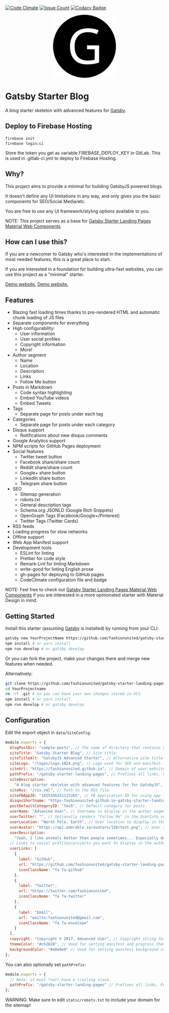 [![Code Climate](https://codeclimate.com/github/fashionunited/gatsby-starter-landing-pages/badges/gpa.svg)](https://codeclimate.com/github/fashionunited/gatsby-starter-landing-pages)
[![Issue Count](https://codeclimate.com/github/fashionunited/gatsby-starter-landing-pages/badges/issue_count.svg)](https://codeclimate.com/github/fashionunited/gatsby-starter-landing-pages)
[![Codacy Badge](https://api.codacy.com/project/badge/Grade/990fb54ea8094f2aa0ed77f14e859820)](https://www.codacy.com/app/fashionunited/gatsby-starter-landing-pages?utm_source=github.com&utm_medium=referral&utm_content=fashionunited/gatsby-starter-landing-pages&utm_campaign=Badge_Grade)

<div align="center">
    <img src="static/logos/logo-1024.png" alt="Logo" width='200px' height='200px'/>
</div>

# Gatsby Starter Blog

A blog starter skeleton with advanced features for [Gatsby](https://github.com/gatsbyjs/gatsby/).

## Deploy to Firebase Hosting

    firebase init
    firebase login:ci

Store the token you get as variable FIREBASE_DEPLOY_KEY in GitLab. This is used in .gitlab-ci.yml to deploy to Firebase Hosting.

## Why?

This project aims to provide a minimal for building GatsbyJS powered blogs.

It doesn't define any UI limitations in any way, and only gives you the basic components for SEO/Social Media/etc.

You are free to use any UI framework/styling options available to you.

NOTE: This project serves as a base for [Gatsby Starter Landing Pages Material Web Components](https://github.com/fashionunited/gatsby-starter-landing-pages-material-web-components).

## How can I use this?

If you are a newcomer to Gatsby who's interested in the implementations of most needed features, this is a great place to start.

If you are interested in a foundation for building ultra-fast websites, you can use this project as a "minimal" starter.

[Demo website.](https://fashionunited.github.io/gatsby-starter-landing-pages/)
[Demo website.](https://landing-pages-e6d94.firebaseapp.com/)

## Features

* Blazing fast loading times thanks to pre-rendered HTML and automatic chunk loading of JS files
* Separate components for everything
* High configurability:
  * User information
  * User social profiles
  * Copyright information
  * More!
* Author segment
  * Name
  * Location
  * Description
  * Links
  * Follow Me button
* Posts in Markdown
  * Code syntax highlighting
  * Embed YouTube videos
  * Embed Tweets
* Tags
  * Separate page for posts under each tag
* Categories
  * Separate page for posts under each category
* Disqus support
  * Notifications about new disqus comments
* Google Analytics support
* NPM scripts for GitHub Pages deployment
* Social features
  * Twitter tweet button
  * Facebook share/share count
  * Reddit share/share count
  * Google+ share button
  * LinkedIn share button
  * Telegram share button
* SEO
  * Sitemap generation
  * robots.txt
  * General description tags
  * Schema.org JSONLD (Google Rich Snippets)
  * OpenGraph Tags (Facebook/Google+/Pinterest)
  * Twitter Tags (Twitter Cards)
* RSS feeds
* Loading progress for slow networks
* Offline support
* Web App Manifest support
* Development tools
  * ESLint for linting
  * Prettier for code style
  * Remark-Lint for linting Markdown
  * write-good for linting English prose
  * gh-pages for deploying to GitHub pages
  * CodeClimate configuration file and badge

NOTE: Feel free to check out [Gatsby Starter Landing Pages Material Web Components](https://github.com/fashionunited/gatsby-starter-landing-pages-material-web-components) if you are interested in a more opinionated starter with Material Design in mind.

## Getting Started

Install this starter (assuming [Gatsby](https://github.com/gatsbyjs/gatsby/) is installed) by running from your CLI:

```sh
gatsby new YourProjectName https://github.com/fashionunited/gatsby-starter-landing-pages
npm install # or yarn install
npm run develop # or gatsby develop
```

Or you can fork the project, make your changes there and merge new features when needed.

Alternatively:

```sh
git clone https://github.com/fashionunited/gatsby-starter-landing-pages YourProjectName # Clone the project
cd YourProjectname
rm -rf .git # So you can have your own changes stored in VCS.
npm install # or yarn install
npm run develop # or gatsby develop
```

## Configuration

Edit the export object in `data/SiteConfig`:

```js
module.exports = {
  blogPostDir: "sample-posts", // The name of directory that contains your posts.
  siteTitle: "Gatsby Starter Blog", // Site title.
  siteTitleAlt: "GatsbyJS Advanced Starter", // Alternative site title for SEO.
  siteLogo: "/logos/logo-1024.png", // Logo used for SEO and manifest.
  siteUrl: "https://fashionunited.github.io", // Domain of your website without pathPrefix.
  pathPrefix: "/gatsby-starter-landing-pages", // Prefixes all links. For cases when deployed to example.github.io/gatsby-starter-landing-pages/.
  siteDescription:
    "A blog starter skeleton with advanced features for for GatsbyJS", // Website description used for RSS feeds/meta description tag.
  siteRss: "/rss.xml", // Path to the RSS file.
  siteFBAppID: "1825356251115265", // FB Application ID for using app insights
  disqusShortname: "https-fashionunited-github-io-gatsby-starter-landing-pages", // Disqus shortname.
  postDefaultCategoryID: "Tech", // Default category for posts.
  userName: "Advanced User", // Username to display in the author segment.
  userTwitter: "", // Optionally renders "Follow Me" in the UserInfo segment.
  userLocation: "North Pole, Earth", // User location to display in the author segment.
  userAvatar: "https://api.adorable.io/avatars/150/test.png", // User avatar to display in the author segment.
  userDescription:
    "Yeah, I like animals better than people sometimes... Especially dogs. Dogs are the best. Every time you come home, they act like they haven't seen you in a year. And the good thing about dogs... is they got different dogs for different people.", // User description to display in the author segment.
  // Links to social profiles/projects you want to display in the author segment/navigation bar.
  userLinks: [
    {
      label: "GitHub",
      url: "https://github.com/fashionunited/gatsby-starter-landing-pages",
      iconClassName: "fa fa-github"
    },
    {
      label: "Twitter",
      url: "https://twitter.com/fashionunited",
      iconClassName: "fa fa-twitter"
    },
    {
      label: "Email",
      url: "mailto:fashionunited@gmail.com",
      iconClassName: "fa fa-envelope"
    }
  ],
  copyright: "Copyright © 2017. Advanced User", // Copyright string for the footer of the website and RSS feed.
  themeColor: "#c62828", // Used for setting manifest and progress theme colors.
  backgroundColor: "#e0e0e0" // Used for setting manifest background color.
};
```

You can also optionally set `pathPrefix`:

```js
module.exports = {
  // Note: it must *not* have a trailing slash.
  pathPrefix: "/gatsby-starter-landing-pages" // Prefixes all links. For cases when deployed to example.github.io/gatsby-starter-landing-pages/.
};
```

WARNING: Make sure to edit `static/robots.txt` to include your domain for the sitemap!

